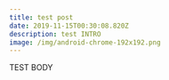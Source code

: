 ```yaml
---
title: test post
date: 2019-11-15T00:30:08.820Z
description: test INTRO
image: /img/android-chrome-192x192.png
---
```

TEST BODY
